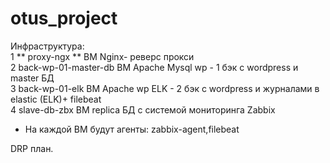 # otus_project
Инфраструктура:  
1  	** proxy-ngx **  ВМ Nginx- реверс прокси  
2   back-wp-01-master-db   ВМ Apache Mysql wp - 1 бэк с wordpress и master БД  
3   back-wp-01-elk ВМ Apache wp ELK - 2 бэк с wordpress и журналами в elastic (ELK)+ filebeat  
4   slave-db-zbx ВМ replica БД c системой мониторинга Zabbix  

+ На каждой ВМ будут агенты: zabbix-agent,filebeat  

DRP план.
